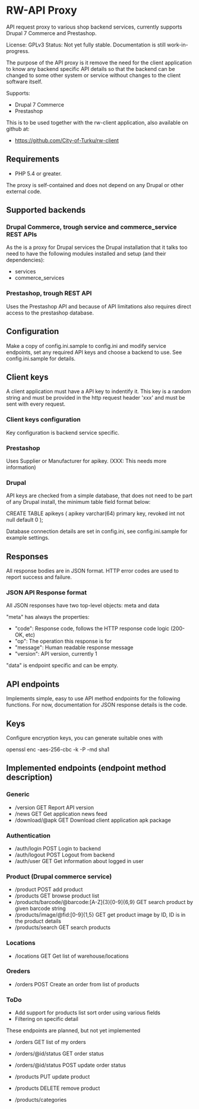 # RW-API Proxy

API request proxy to various shop backend services, currently supports Drupal 7 Commerce and Prestashop.

License: GPLv3
Status: Not yet fully stable. Documentation is still work-in-progress.

The purpose of the API proxy is it remove the need for the client application to know any backend
specific API details so that the backend can be changed to some other system or service without
changes to the client software itself. 

Supports:
* Drupal 7 Commerce
* Prestashop

This is to be used together with the rw-client application, also available on github at:
* https://github.com/City-of-Turku/rw-client

## Requirements

* PHP 5.4 or greater.

The proxy is self-contained and does not depend on any Drupal or other external code.

## Supported backends

### Drupal Commerce, trough service and commerce_service REST APIs

As the is a proxy for Drupal services the Drupal installation that it talks too need to have
the following modules installed and setup (and their dependencies):
* services
* commerce_services

### Prestashop, trough REST API
Uses the Prestashop API and because of API limitations also requires direct access to the prestashop database.

## Configuration
Make a copy of config.ini.sample to config.ini and modify service endpoints, set any required API keys
and choose a backend to use. See config.ini.sample for details.

## Client keys
A client application must have a API key to indentify it. This key is a random string and must be provided in the http request
header 'xxx' and must be sent with every request.

### Client keys configuration

Key configuration is backend service specific. 

### Prestashop

Uses Supplier or Manufacturer for apikey. (XXX: This needs more information)

### Drupal

API keys are checked from a simple database, that does not need to be part of any Drupal install, the minimum table field format below:

 CREATE TABLE apikeys (
  apikey varchar(64) primary key,
  revoked int not null default 0
 );

Database connection details are set in config.ini, see config.ini.sample for example settings.

## Responses
All response bodies are in JSON format. 
HTTP error codes are used to report success and failure.

### JSON API Response format

All JSON responses have two top-level objects: meta and data

"meta" has always the properties:
* "code": Response code, follows the HTTP response code logic (200-OK, etc)
* "op": The operation this response is for
* "message": Human readable response message
* "version": API version, currently 1

"data" is endpoint specific and can be empty.

## API endpoints

Implements simple, easy to use API method endpoints for the following functions.
For now, documentation for JSON response details is the code.

## Keys

Configure encryption keys, you can generate suitable ones with

 openssl enc -aes-256-cbc -k <yoursecretpassword> -P -md sha1

## Implemented endpoints (endpoint method description)

### Generic

* /version GET Report API version
* /news GET Get application news feed
* /download/@apk GET Download client application apk package

### Authentication

* /auth/login POST Login to backend
* /auth/logout POST Logout from backend
* /auth/user GET Get information about logged in user

### Product (Drupal commerce service)

* /product POST add product
* /products GET browse product list
* /products/barcode/@barcode:[A-Z]{3}[0-9]{6,9} GET search product by given barcode string
* /products/image/@fid:[0-9]{1,5} GET get product image by ID, ID is in the product details
* /products/search GET search products

### Locations

* /locations GET Get list of warehouse/locations

### Oreders
* /orders POST Create an order from list of products

### ToDo

* Add support for products list sort order using various fields
* Filtering on specific detail

These endpoints are planned, but not yet implemented

* /orders GET list of my orders
* /orders/@id/status GET order status
* /orders/@id/status POST update order status

* /products PUT update product
* /products DELETE remove product
* /products/categories

